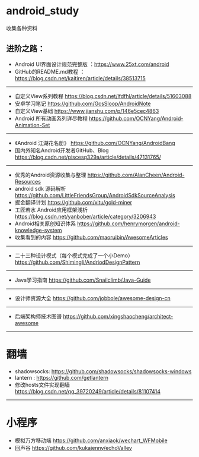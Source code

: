 # android_study
收集各种资料

## 进阶之路：

* Android UI界面设计规范完整版 ：https://www.25xt.com/android
* GitHub的README.md教程 ：https://blog.csdn.net/kaitiren/article/details/38513715
---
* 自定义View系列教程 https://blog.csdn.net/lfdfhl/article/details/51603088
* 安卓学习笔记 https://github.com/GcsSloop/AndroidNote
* 自定义View基础 https://www.jianshu.com/p/146e5cec4863
* Android 所有动画系列详尽教程 https://github.com/OCNYang/Android-Animation-Set
---
* 《Android 江湖花名册》 https://github.com/OCNYang/AndroidBang
* 国内外知名Android开发者GitHub、Blog https://blog.csdn.net/piscesq329a/article/details/47131765/
---
* 优秀的Android资源收集与整理 https://github.com/AlanCheen/Android-Resources
* android sdk 源码解析 https://github.com/LittleFriendsGroup/AndroidSdkSourceAnalysis
* 掘金翻译计划 https://github.com/xitu/gold-miner
* 工匠若水 Android应用框架浅析 https://blog.csdn.net/yanbober/article/category/3206943
* Android相关原创知识体系 https://github.com/henrymorgen/android-knowledge-system
* 收集看到的内容 https://github.com/maoruibin/AwesomeArticles
---
* 二十三种设计模式（每个模式完成了一个小Demo） https://github.com/Shimingli/AndriodDesignPattern
---
* Java学习指南 https://github.com/Snailclimb/Java-Guide
---
* 设计师资源大全 https://github.com/jobbole/awesome-design-cn
---
* 后端架构师技术图谱 https://github.com/xingshaocheng/architect-awesome

---
# 翻墙
* shadowsocks: https://github.com/shadowsocks/shadowsocks-windows
* lantern : https://github.com/getlantern
* 修改hosts文件实现翻墙 https://blog.csdn.net/qq_39720249/article/details/81107414

---
# 小程序
* 模拟万方移动端 https://github.com/anxiaok/wechart_WFMobile
* 回声谷 https://github.com/kukajenny/echoValley

